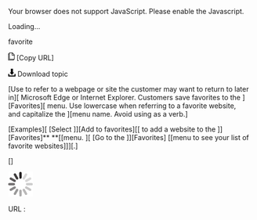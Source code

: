 Your browser does not support JavaScript. Please enable the Javascript.

Loading...

favorite

![Copy URL](favorite_files/Copy.png) [Copy URL]

![Download](favorite_files/Download.png)
Download topic

[Use to refer to a webpage or site the customer may want to return to later in][ Microsoft Edge or Internet Explorer. Customers save favorites to the ][Favorites][ menu. Use lowercase when referring to a favorite website, and capitalize the ][menu name. Avoid using as a verb.]

[Examples][
[Select ]][Add to favorites][[ to add a website to the ]][Favorites]** **[[menu. ][
[Go to the ]][Favorites] [[menu to see your list of favorite websites]]][.]

[]

![In progress](favorite_files/activity-large.gif)

URL :


